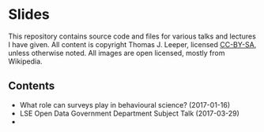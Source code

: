 # Slides

This repository contains source code and files for various talks and lectures I have given. All content is copyright Thomas J. Leeper, licensed [CC-BY-SA](LICENSE.md), unless otherwise noted. All images are open licensed, mostly from Wikipedia.

## Contents

 - What role can surveys play in behavioural science? (2017-01-16)
 - LSE Open Data Government Department Subject Talk (2017-03-29)
 - 
